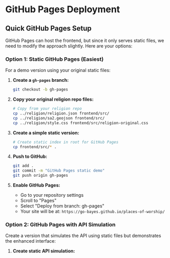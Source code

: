 # GitHub Pages Deployment

## Quick GitHub Pages Setup

GitHub Pages can host the frontend, but since it only serves static files, we need to modify the approach slightly. Here are your options:

### Option 1: Static GitHub Pages (Easiest)

For a demo version using your original static files:

1. **Create a `gh-pages` branch:**
   ```bash
   git checkout -b gh-pages
   ```

2. **Copy your original religion repo files:**
   ```bash
   # Copy from your religion repo
   cp ../religion/religion.json frontend/src/
   cp ../religion/sa2.geojson frontend/src/
   cp ../religion/style.css frontend/src/religion-original.css
   ```

3. **Create a simple static version:**
   ```bash
   # Create static index in root for GitHub Pages
   cp frontend/src/* .
   ```

4. **Push to GitHub:**
   ```bash
   git add .
   git commit -m "GitHub Pages static demo"
   git push origin gh-pages
   ```

5. **Enable GitHub Pages:**
   - Go to your repository settings
   - Scroll to "Pages"
   - Select "Deploy from branch: gh-pages"
   - Your site will be at: `https://go-bayes.github.io/places-of-worship/`

### Option 2: GitHub Pages with API Simulation

Create a version that simulates the API using static files but demonstrates the enhanced interface:

1. **Create static API simulation:**